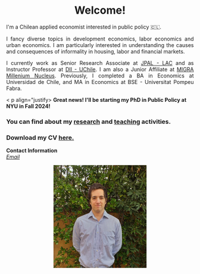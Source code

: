 # <center> Welcome! </center>
I'm a Chilean applied economist interested in public policy 🇨🇱.<br>

<p align="justify">
I fancy diverse topics in development economics, labor economics and urban economics. 
I am particularly interested in understanding the causes and consequences of informality in housing, labor 
and financial markets.</p>

<p align="justify"> I currently work as Senior Research 
Associate at <a href="https://www.povertyactionlab.org/latin-america-caribbean">JPAL - LAC</a> and as 
Instructor Professor at <a href="https://www.dii.uchile.cl/english/">DII - UChile</a>. I am also a Junior Affiliate at <a href = "https://nucleomigra.org/en/">MIGRA Millenium Nucleus</a>.
Previously, I completed a BA in Economics at Universidad de Chile, and MA in Economics at BSE - Universitat Pompeu Fabra.<br> </p>



< p align="justify> <b> Great news! I'll be starting my PhD in Public Policy at NYU in Fall 2024! </b>



### You can find about my [research](https://mreyeslabbe.github.io/research/) and [teaching](https://mreyeslabbe.github.io/teaching/) activities.

### Download my CV <a href="/docs/assets/CV_MRL.pdf" target="_blank">here.</a>

<b>Contact Information</b> <br>
<i> [Email](mailto:mreyesl@fen.uchile.cl) </i> <br>

<center> <img src="/docs/assets/profile_pic.jpeg" width="250"/> </center>

